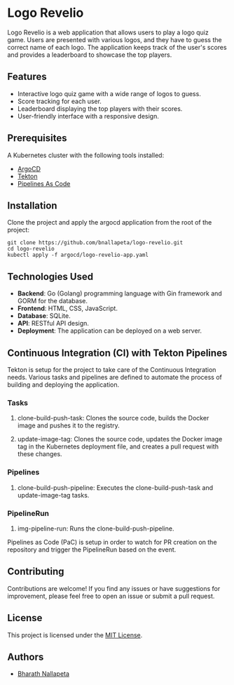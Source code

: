 # Logo Revelio

Logo Revelio is a web application that allows users to play a logo quiz game. Users are presented with various logos, and they have to guess the correct name of each logo. The application keeps track of the user's scores and provides a leaderboard to showcase the top players.

## Features

- Interactive logo quiz game with a wide range of logos to guess.
- Score tracking for each user.
- Leaderboard displaying the top players with their scores.
- User-friendly interface with a responsive design.


## Prerequisites

A Kubernetes cluster with the following tools installed:
- [ArgoCD](https://argo-cd.readthedocs.io/en/stable/getting_started/)
- [Tekton](https://tekton.dev/docs/pipelines/install/)
- [Pipelines As Code](https://pipelinesascode.com/docs/install/installation/)

## Installation

Clone the project and apply the argocd application from the root of the project:

  ```
  git clone https://github.com/bnallapeta/logo-revelio.git
  cd logo-revelio
  kubectl apply -f argocd/logo-revelio-app.yaml
  ```

## Technologies Used

- **Backend**: Go (Golang) programming language with Gin framework and GORM for the database.
- **Frontend**: HTML, CSS, JavaScript.
- **Database**: SQLite.
- **API**: RESTful API design.
- **Deployment**: The application can be deployed on a web server.

## Continuous Integration (CI) with Tekton Pipelines

Tekton is setup for the project to take care of the Continuous Integration needs. Various tasks and pipelines are defined to automate the process of building and deploying the application.

### Tasks
1. clone-build-push-task: Clones the source code, builds the Docker image and pushes it to the registry.

2. update-image-tag: Clones the source code, updates the Docker image tag in the Kubernetes deployment file, and creates a pull request with these changes.

### Pipelines
1. clone-build-push-pipeline: Executes the clone-build-push-task and update-image-tag tasks.

### PipelineRun
1. img-pipeline-run: Runs the clone-build-push-pipeline.


Pipelines as Code (PaC) is setup in order to watch for PR creation on the repository and trigger the PipelineRun based on the event.

## Contributing

Contributions are welcome! If you find any issues or have suggestions for improvement, please feel free to open an issue or submit a pull request.

## License

This project is licensed under the [MIT License](LICENSE).

## Authors

- [Bharath Nallapeta](https://github.com/bnallapeta)
